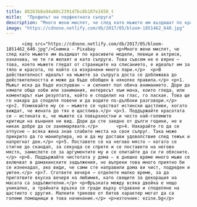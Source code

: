 ```yaml
---
title: 88263b8a94a88c2391d7bc8b187e1650_t
mitle:  "Профилът на перфектната съпруга"
description: "Много жени мислят, че след като мъжете им въздишат по красивите модели, певици и актриси, означава, че те ги желаят и като съпруги. Това съвсем не е вярно – това, което мъжете гледат от страниците на списанието, е идеалът им за тяло и красота, по който са изхрачени много пари. В действителност идеалът на мъжете …"
image: "https://cdnone.netlify.com/db/2017/05/bloom-1851462_640.jpg"
---
```


          <img src="https://cdnone.netlify.com/db/2017/05/bloom-1851462_640.jpg"/>Снимка - Pixabay        <p>Много жени мислят, че след като мъжете им въздишат по красивите модели, певици и актриси, означава, че те ги желаят и като съпруги. Това съвсем не е вярно – това, което мъжете гледат от страниците на списанието, е идеалът им за тяло и красота, по който са изхрачени много пари.</p>  <p>В действителност идеалът на мъжете за съпруга доста се доближава до действителността и може да бъде обобщен в няколко правила.</p> <p>1. Мъжът иска да бъде изслушван – и силният пол обича вниманието. Дори да нямате общо хоби или занимания, интересът към мача, които гледа, или коментарът към резултата, който е споделил на глас, го ласкае. Това ще го накара да споделя повече и да водите по-дълбоки разговори.</p> <p>2. Усмихвайте му се – мъжете се чувстват истински щастливи, когато виждат, че жената до тях е щастлива.</p> <p>3. Поддържайте красотата си – истината е, че мъжете са повърхностни и често най-големите критици на външния ни вид. Дори да сте заедно от дълги години, не е никак добре да се занемарявате.</p>       <p>4. Накарайте го да се отпусне – всяка жена знае слабите места на своя съпруг. Така може прикрито да го манипулира, но и да му достави удоволствие след тежък и напрегнат ден.</p> <p>5. Поставете се на негово място – когато се стигне до скандал, за секунда се спрете и се поставете на негово място, замислете се за аргументите му и се опитайте да си ги обясните.</p> <p>6. Поддържайте чистотата у дома – в днешно време много мъже се включват в домакинските задължения, но въпреки това много приятно би се изненадал, ако види, че сами сте направили дома ви чист, подреден и уютен.</p> <p>7. Сгответе вечеря – отделете малко време, за да приготвите вкусна вечеря на любимия, като свещите за декорация на масата са задължителни.</p> <p>Връзката между всяка двойка е нещо уникално, а трайната връзка се гради върху отдаване и споделяне на щастието с другия. Малките трикове от битов характер могат да са големи помощници в това начинание.</p> <p>източник: ezine.bg</p>        